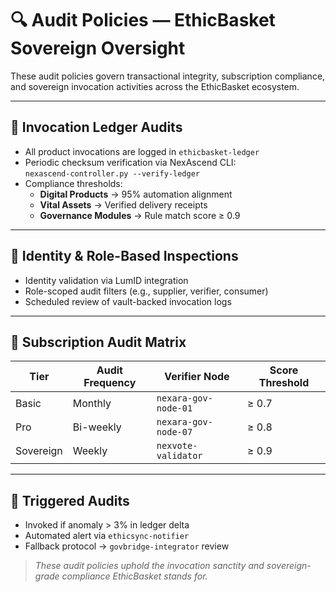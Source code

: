 # 🔍 Audit Policies — EthicBasket Sovereign Oversight

These audit policies govern transactional integrity, subscription compliance, and sovereign invocation activities across the EthicBasket ecosystem.

---

## 🧮 Invocation Ledger Audits

- All product invocations are logged in `ethicbasket-ledger`
- Periodic checksum verification via NexAscend CLI:  
  `nexascend-controller.py --verify-ledger`
- Compliance thresholds: 
  - **Digital Products** → 95% automation alignment
  - **Vital Assets** → Verified delivery receipts
  - **Governance Modules** → Rule match score ≥ 0.9

---

## 🔐 Identity & Role-Based Inspections

- Identity validation via LumID integration
- Role-scoped audit filters (e.g., supplier, verifier, consumer)
- Scheduled review of vault-backed invocation logs

---

## 🧾 Subscription Audit Matrix

| Tier      | Audit Frequency | Verifier Node       | Score Threshold |
|-----------|------------------|---------------------|-----------------|
| Basic     | Monthly          | `nexara-gov-node-01`| ≥ 0.7           |
| Pro       | Bi-weekly        | `nexara-gov-node-07`| ≥ 0.8           |
| Sovereign | Weekly           | `nexvote-validator` | ≥ 0.9           |

---

## 🚨 Triggered Audits

- Invoked if anomaly > 3% in ledger delta
- Automated alert via `ethicsync-notifier`
- Fallback protocol → `govbridge-integrator` review

> _These audit policies uphold the invocation sanctity and sovereign-grade compliance EthicBasket stands for._
